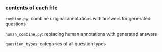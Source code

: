### contents of each file

`combine.py`: combine original annotations with answers for generated questions

`human_combine.py`: replacing human annotations with generated answers

`question_types`: categories of all question types

